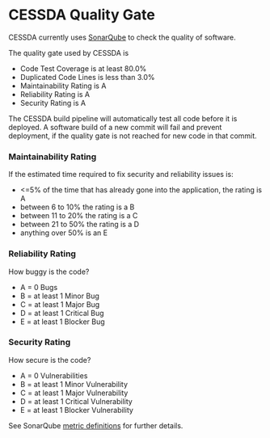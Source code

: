 # CESSDA Quality Gate

CESSDA currently uses [SonarQube](https://sonarqube.cessda.eu) to check the quality of software.

The quality gate used by CESSDA is

- Code Test Coverage is at least 80.0%
- Duplicated Code Lines is less than 3.0%
- Maintainability Rating is A
- Reliability Rating is A
- Security Rating is A

The CESSDA build pipeline will automatically test all code before it is deployed.
A software build of a new commit will fail and prevent deployment, if the quality gate is not reached for new code in that commit.

### Maintainability Rating

If the estimated time required to fix security and reliability issues is:

- <=5% of the time that has already gone into the application, the rating is A
- between 6 to 10% the rating is a B
- between 11 to 20% the rating is a C
- between 21 to 50% the rating is a D
- anything over 50% is an E


### Reliability Rating

How buggy is the code?

- A = 0 Bugs
- B = at least 1 Minor Bug
- C = at least 1 Major Bug
- D = at least 1 Critical Bug
- E = at least 1 Blocker Bug


### Security Rating

How secure is the code?

- A = 0 Vulnerabilities
- B = at least 1 Minor Vulnerability
- C = at least 1 Major Vulnerability
- D = at least 1 Critical Vulnerability
- E = at least 1 Blocker Vulnerability

See SonarQube [metric definitions](https://sonarqube.cessda.eu/documentation/user-guide/metric-definitions) for further details.
